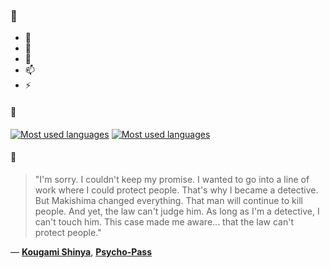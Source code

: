 ### 👋

- 🔭
- 🌱
- 💬
- 📫
- ⚡

#### 🧏

[![Most used languages](https://github-readme-stats-aynah.vercel.app/api/top-langs/?username=aynh&theme=solarized-dark&langs_count=6&layout=compact&hide_title=true)](https://github.com/anuraghazra/github-readme-stats#gh-dark-mode-only)
[![Most used languages](https://github-readme-stats-aynah.vercel.app/api/top-langs/?username=aynh&theme=solarized-light&langs_count=6&layout=compact&hide_title=true)](https://github.com/anuraghazra/github-readme-stats#gh-light-mode-only)

#### 💬

> "I'm sorry. I couldn't keep my promise. I wanted to go into a line of work where I could protect people. That's why I became a detective. But Makishima changed everything. That man will continue to kill people. And yet, the law can't judge him. As long as I'm a detective, I can't touch him. This case made me aware... that the law can't protect people."

&mdash; [**Kougami Shinya**](https://myanimelist.net/character.php?q=Kougami%20Shinya&cat=character), [**Psycho-Pass**](https://myanimelist.net/search/all?q=Psycho-Pass&cat=all)
